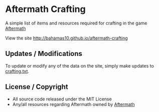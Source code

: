 Aftermath Crafting
==================

A simple list of items and resources required for crafting in
the game [Aftermath](http://www.willyousurvive.com/)

View the site http://bahamas10.github.io/aftermath-crafting

Updates / Modifications
-----------------------

To update or modify any of the data on the site, simply make updates to
[crafting.txt](/crafting.txt).

License / Copyright
-------------------

- All source code released under the MIT License
- Any/all resources regarding Aftermath owned by [Aftermath](http://willyousurvive.com)
